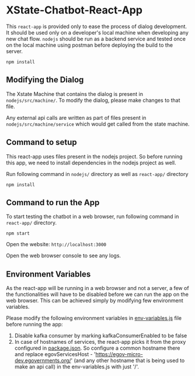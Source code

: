 # XState-Chatbot-React-App

This `react-app` is provided only to ease the process of dialog development. It should be used only on a developer's local machine when developing any new chat flow. `nodejs` should be run as a backend service and tested once on the local machine using postman before deploying the build to the server.


`
npm install
`

## Modifying the Dialog

The Xstate Machine that contains the dialog is present in `nodejs/src/machine/`. To modify the dialog, please make changes to that file.

Any external api calls are written as part of files present in `nodejs/src/machine/service` which would get called from the state machine.

## Command to setup
This react-app uses files present in the nodejs project. So before running this app, we need to install dependencies in the nodejs project as well.

Run following command in `nodejs/` directory as well as `react-app/` directory

`
npm install
`

## Command to run the App
To start testing the chatbot in a web browser, run following command in `react-app/` directory.

`
npm start
`

Open the website: `http://localhost:3000`

Open the web browser console to see any logs.

## Environment Variables

As the react-app will be running in a web browser and not a server, a few of the functionalities will have to be disabled before we can run the app on the web browser. This can be achieved simply by modifying few environment variables.
 
Please modify the following environment variables in [env-variables.js](../nodejs/src/env-variables.js) file before running the app:
 
1. Disable kafka consumer by marking kafkaConsumerEnabled to be false
2. In case of hostnames of services, the react-app picks it from the proxy configured in [package.json](./package.json). So configure a common hostname there and replace egovServicesHost - 'https://egov-micro-dev.egovernments.org/' (and any other hostname that is being used to make an api call) in the env-variables.js with just '/'.
